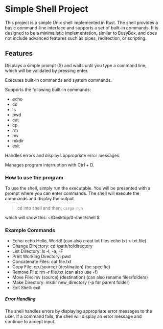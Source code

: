 # Simple Shell Project
This project is a simple Unix shell implemented in Rust. The shell provides a basic command-line interface and supports a set of built-in commands. It is designed to be a minimalistic implementation, similar to BusyBox, and does not include advanced features such as pipes, redirection, or scripting.

## Features
Displays a simple prompt ($) and waits until you type a command line, which will be validated by pressing enter.

Executes built-in commands and system commands.

Supports the following built-in commands:
- echo
- cd
- ls
- pwd
- cat
- cp
- rm
- mv
- mkdir
- exit

Handles errors and displays appropriate error messages\.
>
Manages program interruption with Ctrl + D.
>
### How to use the program
To use the shell, simply run the executable. You will be presented with a prompt where you can enter commands. The shell will execute the commands and display the output.

> cd into shell and then;
`cargo run`

which will show this\: ~/Desktop/0-shell/shell $ 

### Example Commands
- Echo\: echo Hello, World! (can also creat txt files echo txt > txt.file)
- Change Directory\: cd /path/to/directory
- List Directory\: ls -l, -a, -F
- Print Working Directory\: pwd
- Concatenate Files\: cat file.txt
- Copy File\: cp (source) (destination) (be specific)
- Remove File\: rm -r file.txt (can also use -f)
- Move File\: mv (source) (destination) (can also rename files/folders)
- Make Directory\: mkdir new_directory (-p for parent folder)
- Exit Shell\: exit

##### Error Handling
The shell handles errors by displaying appropriate error messages to the user. If a command fails, the shell will display an error message and continue to accept input.